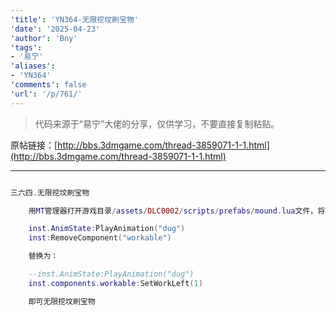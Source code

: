 ```yaml
---
'title': 'YN364-无限挖坟刷宝物'
'date': '2025-04-23'
'author': 'Bny'
'tags':
- '易宁'
'aliases':
- 'YN364'
'comments': false
'url': '/p/761/'
---
```


> 代码来源于“易宁”大佬的分享，仅供学习，不要直接复制粘贴。

原帖链接：[http://bbs.3dmgame.com/thread-3859071-1-1.html](http://bbs.3dmgame.com/thread-3859071-1-1.html)

---

```lua  

三六四.无限挖坟刷宝物

	用MT管理器打开游戏目录/assets/DLC0002/scripts/prefabs/mound.lua文件，将下列内容：

	inst.AnimState:PlayAnimation("dug")
	inst:RemoveComponent("workable")

	替换为：

	--inst.AnimState:PlayAnimation("dug")
	inst.components.workable:SetWorkLeft(1)

	即可无限挖坟刷宝物

```  


